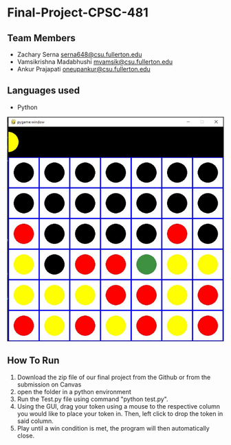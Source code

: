 # Final-Project-CPSC-481
## Team Members
* Zachary Serna             serna648@csu.fullerton.edu
* Vamsikrishna Madabhushi   mvamsik@csu.fullerton.edu
* Ankur Prajapati           oneupankur@csu.fullerton.edu

## Languages used
* Python

![alt text](https://github.com/Zserna/Final-Project-CPSC-481/blob/main/Connect4MoveTutorEX.jpg?raw=true)

## How To Run
1. Download the zip file of our final project from the Github or from the submission on Canvas
2. open the folder in a python environment
3. Run the Test.py file using command "python test.py".
4. Using the GUI, drag your token using a mouse to the respective column you would like to place your token in. Then, left click to drop the token in said column.
5. Play until  a win condition is met, the program will then automatically close. 
